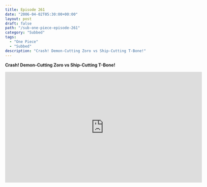 ```yaml
---
title: Episode 261
date: "2006-04-02T05:30:00+00:00"
layout: post
draft: false
path: "/sub-one-piece-episode-261"
category: "Subbed"
tags:
  - "One Piece"
  - "Subbed"
description: "Crash! Demon-Cutting Zoro vs Ship-Cutting T-Bone!"
---
```


**Crash! Demon-Cutting Zoro vs Ship-Cutting T-Bone!**

<iframe width="640" height="360" src="https://www.rapidvideo.com/e/FXQHBSYXZ8" frameborder="0" marginwidth=0 marginheight=0 scrolling=no allowfullscreen></iframe>

